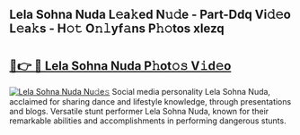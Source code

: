 ## Lela Sohna Nuda L𝚎a𝚔ed N𝚞𝚍e - Part-Ddq Vi𝚍𝚎o L𝚎a𝚔s - H𝚘𝚝 O𝚗𝚕yf𝚊ns P𝚑𝚘tos xIezq

# <h2><a href="http://kf0c654.oniu.top/?m=Lela+Sohna+Nuda">🔗👉 🔴 Lela Sohna Nuda P𝚑ot𝚘𝚜 V𝚒d𝚎o</a></h2>

[![Lela Sohna Nuda Nu𝚍e𝚜](https://i.imgur.com/0qMVB7G.gif)](http://kf0c654.oniu.top/?m=Lela+Sohna+Nuda)
Social media personality Lela Sohna Nuda, acclaimed for sharing dance and lifestyle knowledge, through presentations and blogs. Versatile stunt performer Lela Sohna Nuda, known for their remarkable abilities and accomplishments in performing dangerous stunts.  
